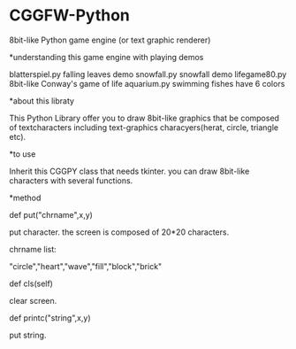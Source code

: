 # CGGFW-Python
8bit-like Python game engine (or text graphic renderer)

*understanding this game engine with playing demos

blatterspiel.py
falling leaves demo
snowfall.py
snowfall demo
lifegame80.py
8bit-like Conway's game of life
aquarium.py
swimming fishes have 6 colors
 
*about this libraty

 This Python Library offer you to draw 8bit-like graphics that be composed of textcharacters 
 including text-graphics characyers(herat, circle, triangle etc).
 
*to use

Inherit this CGGPY class that needs tkinter. you can draw 8bit-like characters 
with several functions.

*method

def put("chrname",x,y)

put character.
the screen is composed of 20*20 characters.

chrname list:

"circle","heart","wave","fill","block","brick"

def cls(self)

clear screen.

def printc("string",x,y)

put string.

  
  

